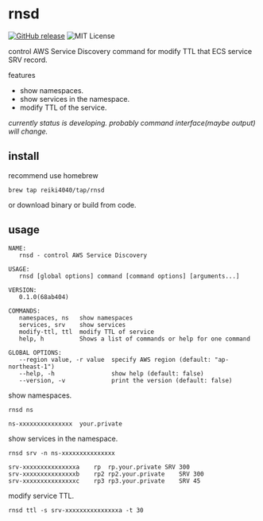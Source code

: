 rnsd
===

[![GitHub release](http://img.shields.io/github/release/reiki4040/rnsd.svg?style=flat-square)][release]
![MIT License](http://img.shields.io/badge/license-MIT-blue.svg?style=flat-square)

[release]: https://github.com/reiki4040/rnsd/releases

control AWS Service Discovery command for modify TTL that ECS service SRV record.

features
- show namespaces.
- show services in the namespace.
- modify TTL of the service.

*currently status is developing. probably command interface(maybe output) will change.*

## install

recommend use homebrew 

```
brew tap reiki4040/tap/rnsd
```

or download binary or build from code.

## usage

```
NAME:
   rnsd - control AWS Service Discovery

USAGE:
   rnsd [global options] command [command options] [arguments...]

VERSION:
   0.1.0(68ab404)

COMMANDS:
   namespaces, ns   show namespaces
   services, srv    show services
   modify-ttl, ttl  modify TTL of service
   help, h          Shows a list of commands or help for one command

GLOBAL OPTIONS:
   --region value, -r value  specify AWS region (default: "ap-northeast-1")
   --help, -h                show help (default: false)
   --version, -v             print the version (default: false)
```

show namespaces.
```
rnsd ns

ns-xxxxxxxxxxxxxxx  your.private
```

show services in the namespace.
```
rnsd srv -n ns-xxxxxxxxxxxxxxx

srv-xxxxxxxxxxxxxxxa    rp  rp.your.private SRV 300
srv-xxxxxxxxxxxxxxxb    rp2 rp2.your.private    SRV 300
srv-xxxxxxxxxxxxxxxc    rp3 rp3.your.private    SRV 45
```

modify service TTL.
```
rnsd ttl -s srv-xxxxxxxxxxxxxxxa -t 30
```
